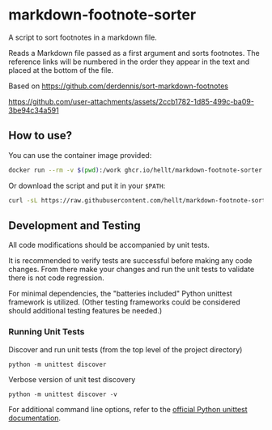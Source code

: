 # markdown-footnote-sorter

A script to sort footnotes in a markdown file.

Reads a Markdown file passed as a first argument and sorts footnotes.
The reference links will be numbered in
the order they appear in the text and placed at the bottom
of the file.

Based on <https://github.com/derdennis/sort-markdown-footnotes>



https://github.com/user-attachments/assets/2ccb1782-1d85-499c-ba09-3be94c34a591



## How to use?

You can use the container image provided:

```bash
docker run --rm -v $(pwd):/work ghcr.io/hellt/markdown-footnote-sorter path/to/doc.md
```

Or download the script and put it in your `$PATH`:

```bash
curl -sL https://raw.githubusercontent.com/hellt/markdown-footnote-sorter/main/fnsort.py
```

## Development and Testing
All code modifications should be accompanied by unit tests.

It is recommended to verify tests are successful before making any code changes. From there make your changes and run the unit tests to validate there is not code regression.

For minimal dependencies, the "batteries included" Python unittest framework is utilized. (Other testing frameworks could be considered should additional testing features be needed.)

### Running Unit Tests
Discover and run unit tests (from the top level of the project directory)

`python -m unittest discover`

Verbose version of unit test discovery

`python -m unittest discover -v`

For additional command line options, refer to the [official Python unittest documentation](https://docs.python.org/3/library/unittest.html#command-line-interface).
